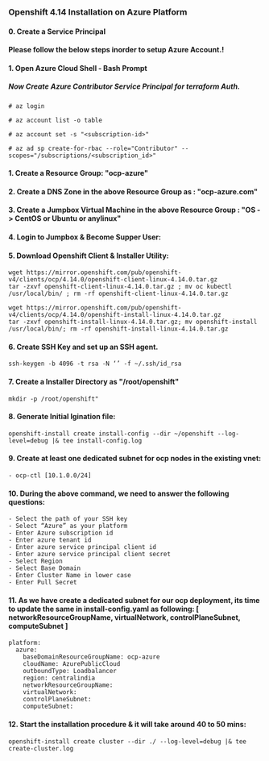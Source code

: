 ### Openshift 4.14 Installation on Azure Platform

#### 0. Create a Service Principal

#### Please follow the below steps inorder to setup Azure Account.!
#### 1. Open Azure Cloud Shell - Bash Prompt

##### Now Create Azure Contributor Service Principal for terraform Auth.
```
# az login
```

```
# az account list -o table
```

```
# az account set -s "<subscription-id>"
```

```
# az ad sp create-for-rbac --role="Contributor" --scopes="/subscriptions/<subscription_id>"
```


#### 1. Create a Resource Group: "ocp-azure" 

#### 2. Create a DNS Zone in the above Resource Group as : "ocp-azure.com"

#### 3. Create a Jumpbox Virtual Machine in the above Resource Group : "OS -> CentOS or Ubuntu or anylinux" 

#### 4. Login to Jumpbox & Become Supper User: 

#### 5. Download Openshift Client & Installer Utility: 
```
wget https://mirror.openshift.com/pub/openshift-v4/clients/ocp/4.14.0/openshift-client-linux-4.14.0.tar.gz
tar -zxvf openshift-client-linux-4.14.0.tar.gz ; mv oc kubectl /usr/local/bin/ ; rm -rf openshift-client-linux-4.14.0.tar.gz
```

```
wget https://mirror.openshift.com/pub/openshift-v4/clients/ocp/4.14.0/openshift-install-linux-4.14.0.tar.gz
tar -zxvf openshift-install-linux-4.14.0.tar.gz; mv openshift-install /usr/local/bin/; rm -rf openshift-install-linux-4.14.0.tar.gz
```

#### 6. Create SSH Key and set up an SSH agent.
```
ssh-keygen -b 4096 -t rsa -N ‘’ -f ~/.ssh/id_rsa
```

#### 7. Create a Installer Directory as "/root/openshift"
```
mkdir -p /root/openshift"
```

#### 8. Generate Initial Igination file: 
```
openshift-install create install-config --dir ~/openshift --log-level=debug |& tee install-config.log
```
#### 9. Create at least one dedicated subnet for ocp nodes in the existing vnet:
```
- ocp-ctl [10.1.0.0/24]
```

#### 10. During the above command, we need to answer the following questions: 
```
- Select the path of your SSH key
- Select “Azure” as your platform
- Enter Azure subscription id
- Enter azure tenant id
- Enter azure service principal client id
- Enter azure service principal client secret
- Select Region
- Select Base Domain
- Enter Cluster Name in lower case
- Enter Pull Secret
```

#### 11. As we have create a dedicated subnet for our ocp deployment, its time to update the same in install-config.yaml as following: [ networkResourceGroupName, virtualNetwork, controlPlaneSubnet, computeSubnet ]
```
platform:
  azure:
    baseDomainResourceGroupName: ocp-azure
    cloudName: AzurePublicCloud
    outboundType: Loadbalancer
    region: centralindia
    networkResourceGroupName: 
    virtualNetwork: 
    controlPlaneSubnet: 
    computeSubnet: 
```

#### 12. Start the installation procedure & it will take around 40 to 50 mins: 
```
openshift-install create cluster --dir ./ --log-level=debug |& tee create-cluster.log 
```



